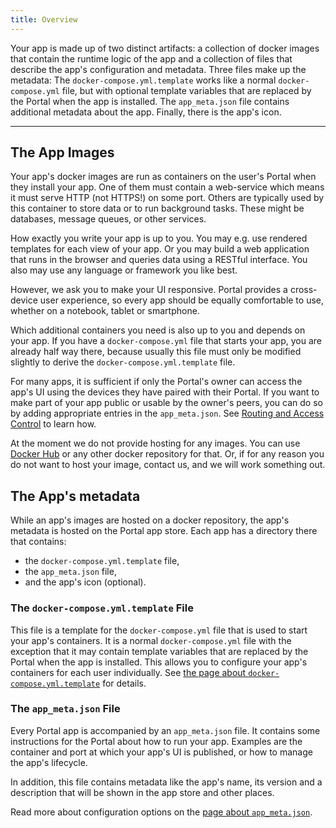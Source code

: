 ```yaml
---
title: Overview
---
```


Your app is made up of two distinct artifacts: a collection of docker images that contain the runtime logic of the app
and a collection of files that describe the app's configuration and metadata.
Three files make up the metadata: The `docker-compose.yml.template` works like a normal `docker-compose.yml` file,
but with optional template variables that are replaced by the Portal when the app is installed.
The `app_meta.json` file contains additional metadata about the app.
Finally, there is the app's icon.

---

## The App Images

Your app's docker images are run as containers on the user's Portal when they install your app.
One of them must contain a web-service which means it must serve HTTP (not HTTPS!) on some port.
Others are typically used by this container to store data or to run background tasks.
These might be databases, message queues, or other services.

How exactly you write your app is up to you.
You may e.g. use rendered templates for each view of your app.
Or you may build a web application that runs in the browser and queries data using a RESTful interface.
You also may use any language or framework you like best.

However, we ask you to make your UI responsive.
Portal provides a cross-device user experience, so every app should be equally comfortable to use,
whether on a notebook, tablet or smartphone.

Which additional containers you need is also up to you and depends on your app.
If you have a `docker-compose.yml` file that starts your app, you are already half way there,
because usually this file must only be modified slightly to derive the `docker-compose.yml.template` file.

For many apps, it is sufficient if only the Portal's owner can access the app's UI
using the devices they have paired with their Portal.
If you want to make part of your app public or usable by the owner's peers,
you can do so by adding appropriate entries in the `app_meta.json`.
See [Routing and Access Control](routing_and_ac.md) to learn how.

At the moment we do not provide hosting for any images.
You can use [Docker Hub](https://hub.docker.com/) or any other docker repository for that.
Or, if for any reason you do not want to host your image, contact us, and we will work something out.

## The App's metadata

While an app's images are hosted on a docker repository, the app's metadata is hosted on the Portal app store.
Each app has a directory there that contains:

* the `docker-compose.yml.template` file,
* the `app_meta.json` file,
* and the app's icon (optional).

### The `docker-compose.yml.template` File

This file is a template for the `docker-compose.yml` file that is used to start your app's containers.
It is a normal `docker-compose.yml` file with the exception that it may contain template variables
that are replaced by the Portal when the app is installed.
This allows you to configure your app's containers for each user individually.
See [the page about `docker-compose.yml.template`](docker_compose_template.md) for details.

### The `app_meta.json` File

Every Portal app is accompanied by an `app_meta.json` file.
It contains some instructions for the Portal about how to run your app.
Examples are the container and port at which your app's UI is published,
or how to manage the app's lifecycle.

In addition, this file contains metadata like the app's name, its version and a description
that will be shown in the app store and other places.

Read more about configuration options on the [page about `app_meta.json`](app_meta_json.md).
